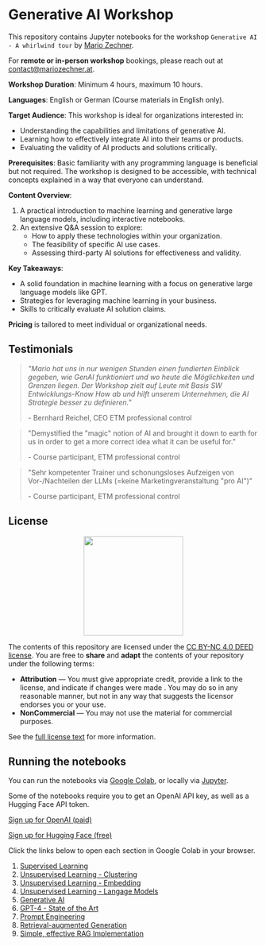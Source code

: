 # Generative AI Workshop

This repository contains Jupyter notebooks for the workshop `Generative AI - A whirlwind tour` by [Mario Zechner](https://mariozechner.at).

For **remote or in-person workshop** bookings, please reach out at contact@mariozechner.at.

**Workshop Duration**: Minimum 4 hours, maximum 10 hours.

**Languages**: English or German (Course materials in English only).

**Target Audience**: This workshop is ideal for organizations interested in:

- Understanding the capabilities and limitations of generative AI.
- Learning how to effectively integrate AI into their teams or products.
- Evaluating the validity of AI products and solutions critically.

**Prerequisites**: Basic familiarity with any programming language is beneficial but not required. The workshop is designed to be accessible, with technical concepts explained in a way that everyone can understand.

**Content Overview**:

1. A practical introduction to machine learning and generative large language models, including interactive notebooks.
2. An extensive Q&A session to explore:
   - How to apply these technologies within your organization.
   - The feasibility of specific AI use cases.
   - Assessing third-party AI solutions for effectiveness and validity.

**Key Takeaways**:

- A solid foundation in machine learning with a focus on generative large language models like GPT.
- Strategies for leveraging machine learning in your business.
- Skills to critically evaluate AI solution claims.

**Pricing** is tailored to meet individual or organizational needs.

## Testimonials

> _"Mario hat uns in nur wenigen Stunden einen fundierten Einblick gegeben, wie GenAI funktioniert und wo heute die Möglichkeiten und Grenzen liegen. Der Workshop zielt auf Leute mit Basis SW Entwicklungs-Know How ab und hilft unserem Unternehmen, die AI Strategie besser zu definieren."_
>
> \- Bernhard Reichel, CEO ETM professional control

> "Demystified the "magic" notion of AI and brought it down to earth for us in order to get a more correct idea what it can be useful for."
>
> \- Course participant, ETM professional control

> "Sehr kompetenter Trainer und schonungsloses Aufzeigen von Vor-/Nachteilen der LLMs (=keine Marketingveranstaltung "pro AI")"
>
> \- Course participant, ETM professional control

## License

<center><img src="https://upload.wikimedia.org/wikipedia/commons/thumb/d/d3/Cc_by-nc_icon.svg/2880px-Cc_by-nc_icon.svg.png" width=200></center>

The contents of this repository are licensed under the [CC BY-NC 4.0 DEED license](https://creativecommons.org/licenses/by-nc/4.0/deed.en).
You are free to **share** and **adapt** the contents of your repository under the following terms:

- **Attribution** — You must give appropriate credit, provide a link to the license, and indicate if changes were made . You may do so in any reasonable manner, but not in any way that suggests the licensor endorses you or your use.
- **NonCommercial** — You may not use the material for commercial purposes.

See the [full license text](https://creativecommons.org/licenses/by-nc/4.0/deed.en) for more information.

## Running the notebooks

You can run the notebooks via [Google Colab](https://colab.research.google.com/), or locally via [Jupyter](https://jupyter.org/).

Some of the notebooks require you to get an OpenAI API key, as well as a Hugging Face API token.

[Sign up for OpenAI (paid)](https://platform.openai.com/signup)

[Sign up for Hugging Face (free)](https://huggingface.co/join)

Click the links below to open each section in Google Colab in your browser.

1. [Supervised Learning](https://colab.research.google.com/github/badlogic/genai-workshop/blob/main/01_supervised_learning.ipynb)
2. [Unsupervised Learning - Clustering](https://colab.research.google.com/github/badlogic/genai-workshop/blob/main/02_unsupervised_learning_clustering.ipynb)
3. [Unsupervised Learning - Embedding](https://colab.research.google.com/github/badlogic/genai-workshop/blob/main/03_unsupervised_learning_embeddings.ipynb)
4. [Unsupervised Learning - Langage Models](https://colab.research.google.com/github/badlogic/genai-workshop/blob/main/04_unsupervised_learning_language_models.ipynb)
5. [Generative AI](https://colab.research.google.com/github/badlogic/genai-workshop/blob/main/05_generative_ai.ipynb)
6. [GPT-4 - State of the Art](https://colab.research.google.com/github/badlogic/genai-workshop/blob/main/06_state_of_the_art.ipynb)
7. [Prompt Engineering](https://colab.research.google.com/github/badlogic/genai-workshop/blob/main/07_prompt_engineering.ipynb)
8. [Retrieval-augmented Generation](https://colab.research.google.com/github/badlogic/genai-workshop/blob/main/08_retrieval_augemented_generation.ipynb)
9. [Simple, effective RAG Implementation](https://colab.research.google.com/github/badlogic/genai-workshop/blob/main/09_simple_rag.ipynb)
